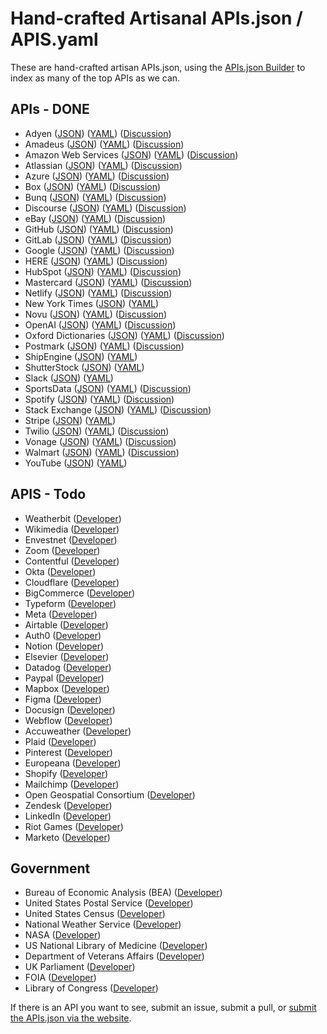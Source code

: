 # Hand-crafted Artisanal APIs.json / APIS.yaml
These are hand-crafted artisan APIs.json, using the [APIs.json Builder](http://builder.apisyaml.org/) to index as many of the top APIs as we can.

## APIs - DONE

- Adyen ([JSON](apis/adyen.json)) ([YAML](apis/adyen.yml)) ([Discussion](https://github.com/orgs/api-search/discussions/31))
- Amadeus ([JSON](apis/amadeus.json)) ([YAML](apis/amadeus.yml)) ([Discussion](https://github.com/orgs/api-search/discussions/32))
- Amazon Web Services ([JSON](apis/amazon-web-services.json)) ([YAML](apis/amazon-web-services.yml)) ([Discussion](https://github.com/orgs/api-search/discussions/22))
- Atlassian ([JSON](apis/atlassian.json)) ([YAML](apis/atlassian.yml)) ([Discussion](https://github.com/orgs/api-search/discussions/30))
- Azure ([JSON](apis/microsoft-azure.json)) ([YAML](apis/microsoft-azure.yml)) ([Discussion](https://github.com/orgs/api-search/discussions/23))
- Box ([JSON](apis/box.json)) ([YAML](apis/box.yml)) ([Discussion](https://github.com/orgs/api-search/discussions/25))
- Bunq ([JSON](apis/bunq.json)) ([YAML](apis/bunq.yml)) ([Discussion](https://github.com/orgs/api-search/discussions/33))
- Discourse ([JSON](apis/discourse.json)) ([YAML](apis/discourse.yml)) ([Discussion](https://github.com/orgs/api-search/discussions/34))
- eBay ([JSON](apis/ebay.json)) ([YAML](apis/ebay.yml)) ([Discussion](https://github.com/orgs/api-search/discussions/26))
- GitHub ([JSON](apis/github.json)) ([YAML](apis/github.yml)) ([Discussion](https://github.com/orgs/api-search/discussions/28))
- GitLab ([JSON](apis/gitlab.json)) ([YAML](apis/gitlab.yml)) ([Discussion](https://github.com/orgs/api-search/discussions/29))
- Google ([JSON](apis/google.json)) ([YAML](apis/google.yml)) ([Discussion](https://github.com/orgs/api-search/discussions/24))
- HERE ([JSON](apis/here.json)) ([YAML](apis/here.yml)) ([Discussion](https://github.com/orgs/api-search/discussions/35))
- HubSpot ([JSON](apis/hubspot.json)) ([YAML](apis/hubspot.yml)) ([Discussion](https://github.com/orgs/api-search/discussions/36))
- Mastercard ([JSON](apis/mastercard.json)) ([YAML](apis/mastercard.yml)) ([Discussion](https://github.com/orgs/api-search/discussions/37))
- Netlify ([JSON](apis/netlify.json)) ([YAML](apis/netlify.yml)) ([Discussion](https://github.com/orgs/api-search/discussions/38))
- New York Times ([JSON](apis/new-york-times.json)) ([YAML](apis/new-york-times.yml))
- Novu ([JSON](apis/novu.json)) ([YAML](apis/novu.yml)) ([Discussion](https://github.com/orgs/api-search/discussions/40))
- OpenAI ([JSON](apis/openai.json)) ([YAML](apis/openai.yml)) ([Discussion](https://github.com/orgs/api-search/discussions/27))
- Oxford Dictionaries ([JSON](apis/oxford-english-dictionaries.json)) ([YAML](apis/oxford-english-dictionaries.yml)) ([Discussion](https://github.com/orgs/api-search/discussions/41))
- Postmark ([JSON](apis/postmark.json)) ([YAML](apis/postmark.yml)) ([Discussion](https://github.com/orgs/api-search/discussions/42))
- ShipEngine ([JSON](apis/shipengine.json)) ([YAML](apis/shipengine.yml))
- ShutterStock ([JSON](apis/shutterstock.json)) ([YAML](apis/shutterstock.yml))
- Slack ([JSON](apis/slack.json)) ([YAML](apis/slack.yml))
- SportsData ([JSON](apis/sportsdata.json)) ([YAML](apis/sportsdata.yml)) ([Discussion](https://github.com/orgs/api-search/discussions/43))
- Spotify ([JSON](apis/spotify.json)) ([YAML](apis/spotify.yml)) ([Discussion](https://github.com/orgs/api-search/discussions/44))
- Stack Exchange ([JSON](apis/stack-exchange.json)) ([YAML](apis/stack-exchange.yml)) ([Discussion](https://github.com/orgs/api-search/discussions/45))
- Stripe ([JSON](apis/stripe.json)) ([YAML](apis/stripe.yml))
- Twilio ([JSON](apis/twilio.json)) ([YAML](apis/twilio.yml)) ([Discussion](https://github.com/orgs/api-search/discussions/21))
- Vonage ([JSON](apis/vonage.json)) ([YAML](apis/vonage.yml)) ([Discussion](https://github.com/orgs/api-search/discussions/39))
- Walmart ([JSON](apis/walmart.json)) ([YAML](apis/walmart.yml)) ([Discussion](https://github.com/orgs/api-search/discussions/45))
- YouTube ([JSON](apis/youtube.json)) ([YAML](apis/youtube.yml))

## APIS - Todo

- Weatherbit ([Developer](https://www.weatherbit.io/))
- Wikimedia ([Developer](https://www.mediawiki.org/wiki/API:REST_API))
- Envestnet ([Developer](https://developer.envestnet.com/))
- Zoom ([Developer](https://developers.zoom.us/docs/))
- Contentful ([Developer](https://www.contentful.com/developers/))
- Okta ([Developer](https://developer.okta.com/))
- Cloudflare ([Developer](https://developers.cloudflare.com/))
- BigCommerce ([Developer](https://developer.bigcommerce.com/))
- Typeform ([Developer](https://www.typeform.com/developers/))
- Meta ([Developer](https://developers.facebook.com/))
- Airtable ([Developer](https://airtable.com/developers))
- Auth0 ([Developer](https://auth0.com/docs))
- Notion ([Developer](https://developers.notion.com/))
- Elsevier ([Developer](https://dev.elsevier.com/))
- Datadog ([Developer](https://docs.datadoghq.com/))
- Paypal ([Developer](https://developer.paypal.com/home/))
- Mapbox ([Developer](https://docs.mapbox.com/api/overview/))
- Figma ([Developer](https://www.figma.com/developers/api))
- Docusign ([Developer](https://www.docusign.com/products/apis))
- Webflow ([Developer](https://developers.webflow.com/))
- Accuweather ([Developer](https://developer.accuweather.com/apis))
- Plaid ([Developer](https://plaid.com/docs/))
- Pinterest ([Developer](https://developers.pinterest.com/))
- Europeana ([Developer](https://pro.europeana.eu/page/apis))
- Shopify ([Developer](https://shopify.dev/docs))
- Mailchimp ([Developer](https://mailchimp.com/developer/))
- Open Geospatial Consortium ([Developer](https://ogcapi.ogc.org/))
- Zendesk ([Developer](https://developer.zendesk.com/documentation))
- LinkedIn ([Developer](https://developer.linkedin.com/))
- Riot Games ([Developer](https://developer.riotgames.com/))
- Marketo ([Developer](https://developers.marketo.com/))

## Government

- Bureau of Economic Analysis (BEA) ([Developer](https://www.bea.gov/tools/))
- United States Postal Service ([Developer](https://www.usps.com/business/web-tools-apis/))
- United States Census ([Developer](https://www.census.gov/data/developers.html))
- National Weather Service ([Developer](https://www.weather.gov/documentation/services-web-api))
- NASA ([Developer](https://api.nasa.gov/))
- US National Library of Medicine ([Developer](https://www.ncbi.nlm.nih.gov/home/develop/api/))
- Department of Veterans Affairs ([Developer](https://developer.va.gov/))
- UK Parliament ([Developer](https://developer.parliament.uk/))
- FOIA ([Developer](https://www.foia.gov/developer/))
- Library of Congress ([Developer](https://www.loc.gov/apis/))

If there is an API you want to see, submit an issue, submit a pull, or [submit the APIs.json via the website](https://apis-io-site.apievangelist.com/add/).

